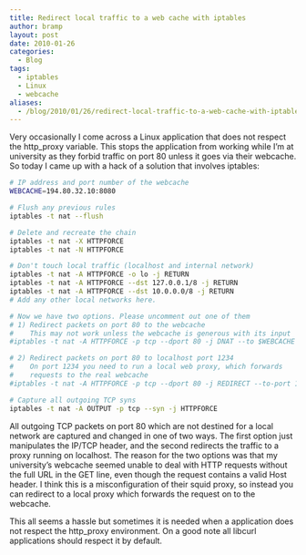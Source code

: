 ```yaml
---
title: Redirect local traffic to a web cache with iptables
author: bramp
layout: post
date: 2010-01-26
categories:
  - Blog
tags:
  - iptables
  - Linux
  - webcache
aliases:
  - /blog/2010/01/26/redirect-local-traffic-to-a-web-cache-with-iptables/
---
```

Very occasionally I come across a Linux application that does not respect the http_proxy variable. This stops the application from working while I&#8217;m at university as they forbid traffic on port 80 unless it goes via their webcache. So today I came up with a hack of a solution that involves iptables:

```bash
# IP address and port number of the webcache
WEBCACHE=194.80.32.10:8080

# Flush any previous rules
iptables -t nat --flush

# Delete and recreate the chain
iptables -t nat -X HTTPFORCE
iptables -t nat -N HTTPFORCE

# Don't touch local traffic (localhost and internal network)
iptables -t nat -A HTTPFORCE -o lo -j RETURN
iptables -t nat -A HTTPFORCE --dst 127.0.0.1/8 -j RETURN
iptables -t nat -A HTTPFORCE --dst 10.0.0.0/8 -j RETURN
# Add any other local networks here.

# Now we have two options. Please uncomment out one of them
# 1) Redirect packets on port 80 to the webcache
#    This may not work unless the webcache is generous with its input
#iptables -t nat -A HTTPFORCE -p tcp --dport 80 -j DNAT --to $WEBCACHE

# 2) Redirect packets on port 80 to localhost port 1234
#    On port 1234 you need to run a local web proxy, which forwards 
#    requests to the real webcache
#iptables -t nat -A HTTPFORCE -p tcp --dport 80 -j REDIRECT --to-port 1234

# Capture all outgoing TCP syns
iptables -t nat -A OUTPUT -p tcp --syn -j HTTPFORCE
```

All outgoing TCP packets on port 80 which are not destined for a local network are captured and changed in one of two ways. The first option just manipulates the IP/TCP header, and the second redirects the traffic to a proxy running on localhost. The reason for the two options was that my university&#8217;s webcache seemed unable to deal with HTTP requests without the full URL in the GET line, even though the request contains a valid Host header. I think this is a misconfiguration of their squid proxy, so instead you can redirect to a local proxy which forwards the request on to the webcache.

This all seems a hassle but sometimes it is needed when a application does not respect the http_proxy environment. On a good note all libcurl applications should respect it by default.
